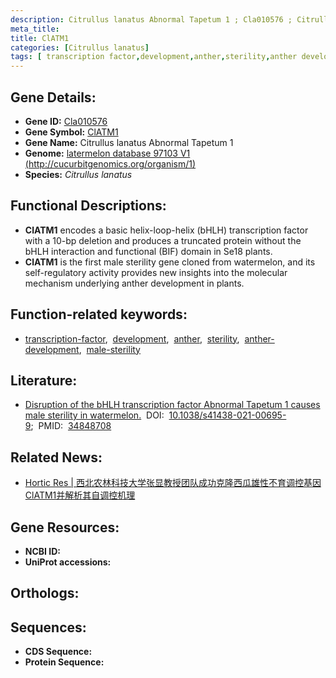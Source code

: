 ```yaml
---
description: Citrullus lanatus Abnormal Tapetum 1 ; Cla010576 ; Citrullus lanatus
meta_title:
title: ClATM1
categories: [Citrullus lanatus]
tags: [ transcription factor,development,anther,sterility,anther development,male sterility ]
---
```


## Gene Details:
- **Gene ID:**	[Cla010576]()
- **Gene Symbol:** <u> ClATM1 </u>
- **Gene Name:** Citrullus lanatus Abnormal Tapetum 1
- **Genome:** [latermelon database 97103 V1 (http://cucurbitgenomics.org/organism/1)]()
- **Species:** *Citrullus lanatus*

## Functional Descriptions:
   - **ClATM1** encodes a basic helix-loop-helix (bHLH) transcription factor with a 10-bp deletion and produces a truncated protein without the bHLH interaction and functional (BIF) domain in Se18 plants.
   - **ClATM1** is the first male sterility gene cloned from watermelon, and its self-regulatory activity provides new insights into the molecular mechanism underlying anther development in plants.

## Function-related keywords:
   - [transcription-factor](/tags/transcription-factor/),&nbsp;&nbsp;[development](/tags/development/),&nbsp;&nbsp;[anther](/tags/anther/),&nbsp;&nbsp;[sterility](/tags/sterility/),&nbsp;&nbsp;[anther-development](/tags/anther-development/),&nbsp;&nbsp;[male-sterility](/tags/male-sterility/)

## Literature:
   - [Disruption of the bHLH transcription factor Abnormal Tapetum 1 causes male sterility in watermelon.]( https://academic.oup.com/hr/article/doi/10.1038/s41438-021-00695-9/6491155?login=true)&nbsp;&nbsp;DOI:&nbsp;&nbsp;[10.1038/s41438-021-00695-9](https://academic.oup.com/hr/article/doi/10.1038/s41438-021-00695-9/6491155?login=true);&nbsp;&nbsp;PMID:&nbsp;&nbsp;[34848708](https://pubmed.ncbi.nlm.nih.gov/34848708/)

## Related News:
   - [Hortic Res | 西北农林科技大学张显教授团队成功克隆西瓜雄性不育调控基因ClATM1并解析其自调控机理](https://mp.weixin.qq.com/s?__biz=MzIyOTY2NDYyNQ==&mid=2247528566&idx=5&sn=561c9ccb57253bc2301277cd7df1a08d&chksm=e8bd0268dfca8b7e0f234a1875b627e3f5580b7c529d7b6dbc3e686b43ab77af00d4e6224eb7&scene=27#wechat_redirect)

## Gene Resources:
- **NCBI ID:**  [](https://www.ncbi.nlm.nih.gov/gene/?term=)
- **UniProt accessions:** [](https://www.uniprot.org/uniprotkb//entry)

## Orthologs:

## Sequences:
- **CDS Sequence:**
- **Protein Sequence:**
